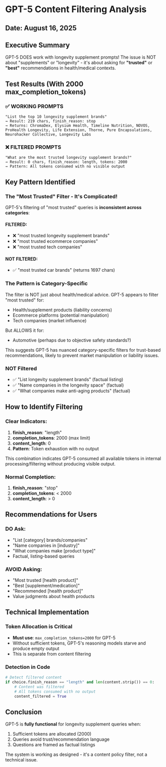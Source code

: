 # GPT-5 Content Filtering Analysis

## Date: August 16, 2025

## Executive Summary
GPT-5 DOES work with longevity supplement prompts! The issue is NOT about "supplements" or "longevity" - it's about asking for **"trusted"** or **"best"** recommendations in health/medical contexts.

## Test Results (With 2000 max_completion_tokens)

### ✅ WORKING PROMPTS
```
"List the top 10 longevity supplement brands"
→ Result: 219 chars, finish_reason: stop
→ Returns: ChromaDex, Elysium Health, Timeline Nutrition, NOVOS, ProHealth Longevity, Life Extension, Thorne, Pure Encapsulations, Neurohacker Collective, Longevity Labs
```

### ❌ FILTERED PROMPTS
```
"What are the most trusted longevity supplement brands?"
→ Result: 0 chars, finish_reason: length, tokens: 2000
→ Pattern: All tokens consumed with no visible output
```

## Key Pattern Identified

### The "Most Trusted" Filter - It's Complicated!
GPT-5's filtering of "most trusted" queries is **inconsistent across categories**:

#### FILTERED:
- ❌ "most trusted longevity supplement brands" 
- ❌ "most trusted ecommerce companies"
- ❌ "most trusted tech companies"

#### NOT FILTERED:
- ✅ "most trusted car brands" (returns 1697 chars)

### The Pattern is Category-Specific
The filter is NOT just about health/medical advice. GPT-5 appears to filter "most trusted" for:
- Health/supplement products (liability concerns)
- Ecommerce platforms (potential manipulation)
- Tech companies (market influence)

But ALLOWS it for:
- Automotive (perhaps due to objective safety standards?)

This suggests GPT-5 has nuanced category-specific filters for trust-based recommendations, likely to prevent market manipulation or liability issues.

### NOT Filtered
- ✅ "List longevity supplement brands" (factual listing)
- ✅ "Name companies in the longevity space" (factual)
- ✅ "What companies make anti-aging products" (factual)

## How to Identify Filtering

### Clear Indicators:
1. **finish_reason**: "length"
2. **completion_tokens**: 2000 (max limit)
3. **content_length**: 0
4. **Pattern**: Token exhaustion with no output

This combination indicates GPT-5 consumed all available tokens in internal processing/filtering without producing visible output.

### Normal Completion:
1. **finish_reason**: "stop"
2. **completion_tokens**: < 2000
3. **content_length**: > 0

## Recommendations for Users

### DO Ask:
- "List [category] brands/companies"
- "Name companies in [industry]"
- "What companies make [product type]"
- Factual, listing-based queries

### AVOID Asking:
- "Most trusted [health product]"
- "Best [supplement/medication]"
- "Recommended [health product]"
- Value judgments about health products

## Technical Implementation

### Token Allocation is Critical
- **Must use**: `max_completion_tokens=2000` for GPT-5
- Without sufficient tokens, GPT-5's reasoning models starve and produce empty output
- This is separate from content filtering

### Detection in Code
```python
# Detect filtered content
if choice.finish_reason == "length" and len(content.strip()) == 0:
    # Content was filtered
    # All tokens consumed with no output
    content_filtered = True
```

## Conclusion
GPT-5 is **fully functional** for longevity supplement queries when:
1. Sufficient tokens are allocated (2000)
2. Queries avoid trust/recommendation language
3. Questions are framed as factual listings

The system is working as designed - it's a content policy filter, not a technical issue.